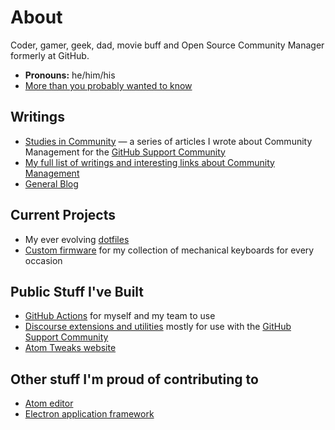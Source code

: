 # About

Coder, gamer, geek, dad, movie buff and Open Source Community Manager formerly at GitHub.

* **Pronouns:** he/him/his
* [More than you probably wanted to know](https://www.lee-dohm.com/about/)

## Writings

* [Studies in Community](https://github.community/c/github-original-series/studies-in-community/30) &mdash; a series of articles I wrote about Community Management for the [GitHub Support Community](https://github.community)
* [My full list of writings and interesting links about Community Management](https://github.com/lee-dohm/community-manager)
* [General Blog](https://www.lee-dohm.com)

## Current Projects

* My ever evolving [dotfiles](https://github.com/lee-dohm/dotfiles)
* [Custom firmware](https://github.com/lee-dohm/keyboard-firmware) for my collection of mechanical keyboards for every occasion

## Public Stuff I've Built

* [GitHub Actions](https://github.com/lee-dohm?tab=repositories&q=topic%3Aaction&type=source&language=) for myself and my team to use
* [Discourse extensions and utilities](https://github.com/lee-dohm?tab=repositories&q=topic%3Adiscourse&type=source&language=) mostly for use with the [GitHub Support Community](https://github.community)
* [Atom Tweaks website](https://www.atom-tweaks.com)

## Other stuff I'm proud of contributing to

* [Atom editor](https://atom.io)
* [Electron application framework](https://www.electronjs.org/)
